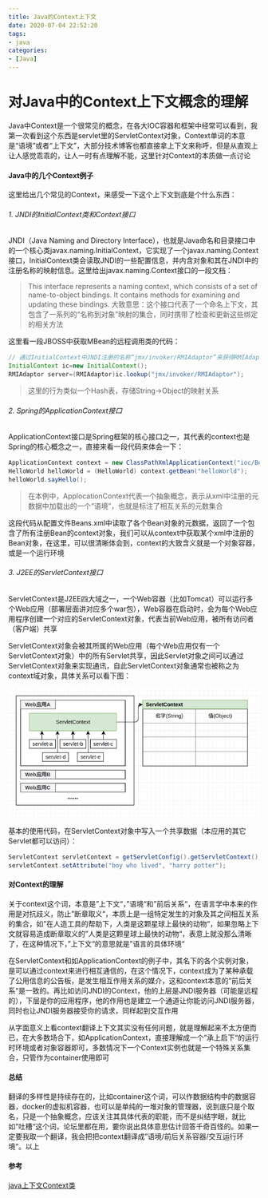 ```yaml
---
title: Java的Context上下文
date: 2020-07-04 22:52:20
tags:
- java
categories:
- [Java]
---
```


# 对Java中的Context上下文概念的理解
<!-- more -->
Java中Context是一个很常见的概念，在各大IOC容器和框架中经常可以看到，我第一次看到这个东西是servlet里的ServletContext对象，Context单词的本意是“语境”或者“上下文”，大部分技术博客也都直接拿上下文来称呼，但是从直观上让人感觉乖乖的，让人一时有点理解不能，这里针对Context的本质做一点讨论

#### Java中的几个Context例子

这里给出几个常见的Context，来感受一下这个上下文到底是个什么东西：

###### 1. JNDI的InitialContext类和Context接口

JNDI（Java Naming and Directory Interface），也就是Java命名和目录接口中的一个核心类javax.naming.InitialContext，它实现了一个javax.naming.Context接口，InitialContext类会读取JNDI的一些配置信息，并内含对象和其在JNDI中的注册名称的映射信息。这里给出javax.naming.Context接口的一段文档：

> This interface represents a naming context, which consists of a set of name-to-object bindings. It contains methods for examining and updating these bindings.
> 大致意思：这个接口代表了一个命名上下文，其包含了一系列的“名称到对象”映射的集合，同时携带了检查和更新这些绑定的相关方法

这里看一段JBOSS中获取MBean的远程调用类的代码：

```java
// 通过InitialContext中JNDI注册的名称“jmx/invoker/RMIAdaptor”来获得RMIAdaptor对象
InitialContext ic=new InitialContext();
RMIAdaptor server=(RMIAdaptor)ic.lookup("jmx/invoker/RMIAdaptor");
```
> 这里的行为类似一个Hash表，存储String->Object的映射关系

###### 2. Spring的ApplicationContext接口

ApplicationContext接口是Spring框架的核心接口之一，其代表的context也是Spring的核心概念之一，直接来看一段代码来体会一下：

```java
ApplicationContext context = new ClassPathXmlApplicationContext("ioc/Beans.xml");
HelloWorld helloWorld = (HelloWorld) context.getBean("helloWorld");
helloWorld.sayHello();
```
> 在本例中，ApplocationContext代表一个抽象概念，表示从xml中注册的元数据中加载出的一个“语境”，也就是标注了相互关系的元数集合

这段代码从配置文件Beans.xml中读取了各个Bean对象的元数据，返回了一个包含了所有注册Bean的context对象，我们可以从context中获取某个xml中注册的Bean对象，在这里，可以很清晰体会到，context的大致含义就是一个对象容器，或是一个运行环境

###### 3. J2EE的ServletContext接口

ServletContext是J2EE四大域之一，一个Web容器（比如Tomcat）可以运行多个Web应用（部署层面讲对应多个war包），Web容器在启动时，会为每个Web应用程序创建一个对应的ServletContext对象，代表当前Web应用，被所有访问者（客户端）共享

ServletContext对象会被其所属的Web应用（每个Web应用仅有一个ServletContext对象）中的所有Servlet共享，因此Servlet对象之间可以通过ServletContext对象来实现通讯，自此ServletContext对象通常也被称之为context域对象，具体关系可以看下图：

![servlet-context](./images/servlet-context.png "servlet-context")

基本的使用代码，在ServletContext对象中写入一个共享数据（本应用的其它Servlet都可以访问）：
```java
ServletContext servletContext = getServletConfig().getServletContext();
servletContext.setAttribute("boy who lived", "harry potter");
```

#### 对Context的理解

关于context这个词，本意是”上下文“，”语境“和”前后关系“，在语言学中本来的作用是对抗歧义，防止”断章取义“，本质上是一组特定发生的对象及其之间相互关系的集合，如”在人造工具的帮助下，人类是这颗星球上最快的动物“，如果忽略上下文就容易造成断章取义的”人类是这颗星球上最快的动物“，表意上就没那么清晰了，在这种情况下，”上下文“的意思就是”语言的具体环境“

在ServletContext和如ApplicationContext的例子中，其名下的各个实例对象，是可以通过context来进行相互通信的，在这个情况下，context成为了某种承载了公用信息的公告板，是发生相互作用关系的媒介，这和context本意的”前后关系“是一致的。再比如访问JNDI的Context，他的上层是JNDI服务器（可能是远程的），下层是你的应用程序，他的作用也是建立一个通道让你能访问JNDI服务器，同时也让JNDI服务器接受你的请求，同样起到交互作用

从字面意义上看context翻译上下文其实没有任何问题，就是理解起来不太方便而已，在大多数场合下，如ApplicationContext，直接理解成一个”承上启下“的运行时环境或者对象容器即可，多数情况下一个Context实例也就是一个特殊关系集合，只管作为container使用即可

#### 总结

翻译的多样性是持续存在的，比如container这个词，可以作数据结构中的数据容器，docker的虚拟机容器，也可以是单纯的一堆对象的管理器，说到底只是个取名，只是一个抽象概念，应该关注其具体代表的职能，而不是纠结字眼，就比如”吐槽“这个词，论坛里都在用，要你说出具体意思估计回答千奇百怪的。如果一定要我取一个翻译，我会把把context翻译成”语境/前后关系容器/交互运行环境“。以上

#### 参考

[java上下文Context类](https://www.cnblogs.com/baoendemao/p/3804756.html)



